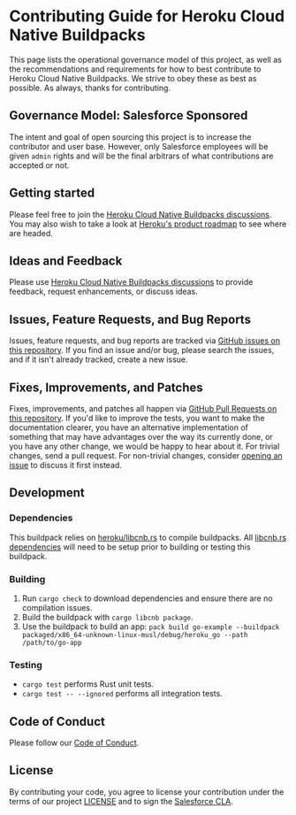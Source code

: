 # Contributing Guide for Heroku Cloud Native Buildpacks

This page lists the operational governance model of this project, as well as
the recommendations and requirements for how to best contribute to Heroku
Cloud Native Buildpacks. We strive to obey these as best as possible. As
always, thanks for contributing.

## Governance Model: Salesforce Sponsored

The intent and goal of open sourcing this project is to increase the contributor
and user base. However, only Salesforce employees will be given `admin` rights
and will be the final arbitrars of what contributions are accepted or not.

## Getting started

Please feel free to join the
[Heroku Cloud Native Buildpacks discussions](https://github.com/heroku/buildpacks/discussions).
You may also wish to take a look at
[Heroku's product roadmap](https://github.com/heroku/roadmap) to see where are headed.

## Ideas and Feedback

Please use
[Heroku Cloud Native Buildpacks discussions](https://github.com/heroku/buildpacks/discussions)
to provide feedback, request enhancements, or discuss ideas.

## Issues, Feature Requests, and Bug Reports

Issues, feature requests, and bug reports are tracked via [GitHub issues on
this repository](https://github.com/heroku/buildpacks-go/issues). If you find
an issue and/or bug, please search the issues, and if it isn't already tracked,
create a new issue.

## Fixes, Improvements, and Patches

Fixes, improvements, and patches all happen via [GitHub Pull Requests on this
repository](https://github.com/heroku/buildpacks-go/pulls). If you'd like to
improve the tests, you want to make the documentation clearer, you have an
alternative implementation of something that may have advantages over the way
its currently done, or you have any other change, we would be happy to hear
about it. For trivial changes, send a pull request. For non-trivial changes, consider
[opening an issue](#issues-feature-requests-and-bug-reports) to discuss it
first instead.

## Development

### Dependencies

This buildpack relies on [heroku/libcnb.rs](libcnb) to compile buildpacks. All
[libcnb.rs dependencies](https://github.com/heroku/libcnb.rs#development-environment-setup)
will need to be setup prior to building or testing this buildpack.

### Building

1. Run `cargo check` to download dependencies and ensure there are no
   compilation issues.
1. Build the buildpack with `cargo libcnb package`.
1. Use the buildpack to build an app: `pack build go-example --buildpack packaged/x86_64-unknown-linux-musl/debug/heroku_go --path /path/to/go-app`

### Testing

- `cargo test` performs Rust unit tests.
- `cargo test -- --ignored` performs all integration tests.

## Code of Conduct
Please follow our [Code of Conduct](CODE_OF_CONDUCT.md).

## License
By contributing your code, you agree to license your contribution under the
terms of our project [LICENSE](LICENSE) and to sign the
[Salesforce CLA](https://cla.salesforce.com/sign-cla).

